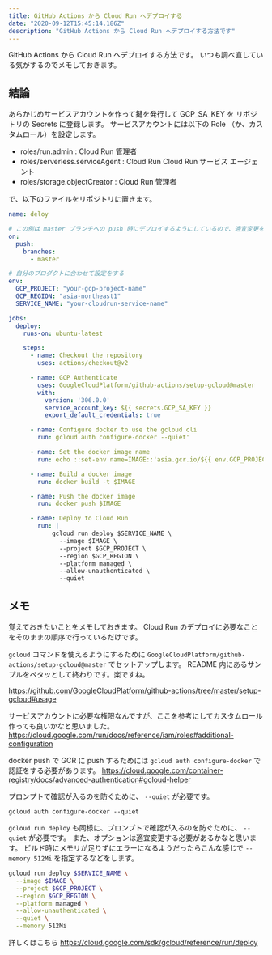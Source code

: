 ```yaml
---
title: GitHub Actions から Cloud Run へデプロイする
date: "2020-09-12T15:45:14.186Z"
description: "GitHub Actions から Cloud Run へデプロイする方法です"
---
```


GitHub Actions から Cloud Run へデプロイする方法です。
いつも調べ直している気がするのでメモしておきます。

## 結論

あらかじめサービスアカウントを作って鍵を発行して GCP_SA_KEY を リポジトリの Secrets に登録します。
サービスアカウントには以下の Role （か、カスタムロール）を設定します。

- roles/run.admin : Cloud Run 管理者
- roles/serverless.serviceAgent	: Cloud Run Cloud Run サービス エージェント
- roles/storage.objectCreator	: Cloud Run 管理者

で、以下のファイルをリポジトリに置きます。

```yaml:title=.github/workflow/deploy.yml
name: deloy

# この例は master ブランチへの push 時にデプロイするようにしているので、適宜変更をする
on: 
  push:
    branches:
      - master

# 自分のプロダクトに合わせて設定をする
env:
  GCP_PROJECT: "your-gcp-project-name"
  GCP_REGION: "asia-northeast1"
  SERVICE_NAME: "your-cloudrun-service-name"

jobs:
  deploy:
    runs-on: ubuntu-latest

    steps:
      - name: Checkout the repository
        uses: actions/checkout@v2

      - name: GCP Authenticate
        uses: GoogleCloudPlatform/github-actions/setup-gcloud@master
        with:
          version: '306.0.0'
          service_account_key: ${{ secrets.GCP_SA_KEY }}
          export_default_credentials: true

      - name: Configure docker to use the gcloud cli
        run: gcloud auth configure-docker --quiet'

      - name: Set the docker image name
        run: echo ::set-env name=IMAGE::'asia.gcr.io/${{ env.GCP_PROJECT }}/${{ env.SERVICE_NAME }}:${{ github.sha }}'

      - name: Build a docker image
        run: docker build -t $IMAGE

      - name: Push the docker image
        run: docker push $IMAGE

      - name: Deploy to Cloud Run
        run: |
            gcloud run deploy $SERVICE_NAME \
              --image $IMAGE \
              --project $GCP_PROJECT \
              --region $GCP_REGION \
              --platform managed \
              --allow-unauthenticated \
              --quiet
```


## メモ

覚えておきたいことをメモしておきます。
Cloud Run のデプロイに必要なことをそのままの順序で行っているだけです。

`gcloud` コマンドを使えるようにするために `GoogleCloudPlatform/github-actions/setup-gcloud@master` でセットアップします。
README 内にあるサンプルをペタッとして終わりです。楽ですね。

https://github.com/GoogleCloudPlatform/github-actions/tree/master/setup-gcloud#usage

サービスアカウントに必要な権限なんですが、ここを参考にしてカスタムロール作っても良いかなと思いました。
https://cloud.google.com/run/docs/reference/iam/roles#additional-configuration

docker push で GCR に push するためには `gcloud auth configure-docker` で認証をする必要があります。
https://cloud.google.com/container-registry/docs/advanced-authentication#gcloud-helper

プロンプトで確認が入るのを防ぐために、 `--quiet` が必要です。

```
gcloud auth configure-docker --quiet
```

`gcloud run deploy` も同様に、プロンプトで確認が入るのを防ぐために、 `--quiet` が必要です。
また、オプションは適宜変更する必要があるかなと思います。
ビルド時にメモリが足りずにエラーになるようだったらこんな感じで `--memory 512Mi` を指定するなどをします。


```sh
gcloud run deploy $SERVICE_NAME \
  --image $IMAGE \
  --project $GCP_PROJECT \
  --region $GCP_REGION \
  --platform managed \
  --allow-unauthenticated \
  --quiet \
  --memory 512Mi
```

詳しくはこちら
https://cloud.google.com/sdk/gcloud/reference/run/deploy
